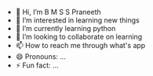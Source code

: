 - 👋 Hi, I’m B M S S Praneeth
- 👀 I’m interested in learning new things
- 🌱 I’m currently learning python
- 💞️ I’m looking to collaborate on learning
- 📫 How to reach me through what's app
- 😄 Pronouns: ...
- ⚡ Fun fact: ...

<!---
Murali1239/Murali1239 is a ✨ special ✨ repository because its `README.md` (this file) appears on your GitHub profile.
You can click the Preview link to take a look at your changes.
--->
